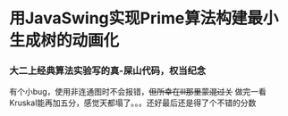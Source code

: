 # 用JavaSwing实现Prime算法构建最小生成树的动画化
### 大二上经典算法实验写的真-屎山代码，权当纪念
有个小bug，使用非连通图时不会报错，<del>但所幸在lll那里蒙混过关</del>
做完一看Kruskal能再加五分，感觉天都塌了。。。还好最后还是得了个不错的分数
